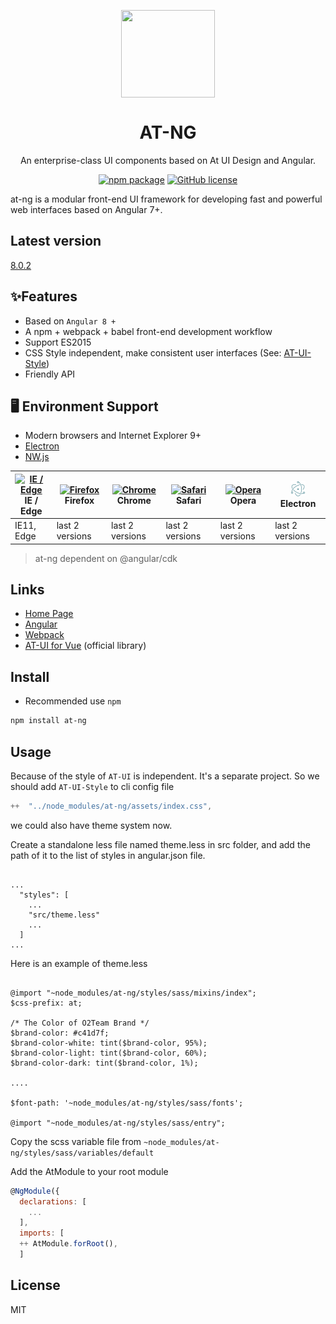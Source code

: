 <p align="center">
  <a style="text-align: center" href="https://at.aotu.io/">
  <img style="max-width:100%; display: inline-block!important; vertical-align: middle;" width=150 height=140 src="http://storage.360buyimg.com/mtd/home/logo-at1502718221686.svg">
  </a>
</p>

<h1 align="center">
AT-NG
</h1>

<div align="center">

An enterprise-class UI components based on At UI Design and Angular.

[![npm package](https://img.shields.io/badge/version-8.0.2-green.svg)](https://www.npmjs.org/package/at-ng)
[![GitHub license](https://img.shields.io/github/license/mashape/apistatus.svg?style=flat-square)](https://github.com/NG-ZORRO/ng-zorro-antd/blob/master/LICENSE)

</div>
at-ng is a modular front-end UI framework for developing fast and powerful web interfaces based on Angular 7+.


## Latest version

[8.0.2 ](http://ng-at.thunderjava.com/)


## ✨Features

- Based on `Angular 8 +`
- A npm + webpack + babel front-end development workflow
- Support ES2015
- CSS Style independent, make consistent user interfaces (See: [AT-UI-Style](https://github.com/at-ui/at-ui-style))
- Friendly API

## 🖥 Environment Support

- Modern browsers and Internet Explorer 9+
- [Electron](http://electron.atom.io/)
- [NW.js](http://nwjs.io)

| [<img src="https://raw.githubusercontent.com/alrra/browser-logos/master/src/edge/edge_48x48.png" alt="IE / Edge" width="24px" height="24px" />](http://godban.github.io/browsers-support-badges/)</br>IE / Edge | [<img src="https://raw.githubusercontent.com/alrra/browser-logos/master/src/firefox/firefox_48x48.png" alt="Firefox" width="24px" height="24px" />](http://godban.github.io/browsers-support-badges/)</br>Firefox | [<img src="https://raw.githubusercontent.com/alrra/browser-logos/master/src/chrome/chrome_48x48.png" alt="Chrome" width="24px" height="24px" />](http://godban.github.io/browsers-support-badges/)</br>Chrome | [<img src="https://raw.githubusercontent.com/alrra/browser-logos/master/src/safari/safari_48x48.png" alt="Safari" width="24px" height="24px" />](http://godban.github.io/browsers-support-badges/)</br>Safari | [<img src="https://raw.githubusercontent.com/alrra/browser-logos/master/src/opera/opera_48x48.png" alt="Opera" width="24px" height="24px" />](http://godban.github.io/browsers-support-badges/)</br>Opera | [<img src="https://raw.githubusercontent.com/alrra/browser-logos/master/src/electron/electron_48x48.png" alt="Electron" width="24px" height="24px" />](http://godban.github.io/browsers-support-badges/)</br>Electron |
| --------- | --------- | --------- | --------- | --------- | --------- |
| IE11, Edge | last 2 versions | last 2 versions | last 2 versions | last 2 versions | last 2 versions

> at-ng dependent on @angular/cdk 

## Links

- [Home Page](http://ng-at.thunderjava.com)
- [Angular](https://angular.io/)
- [Webpack](https://webpack.js.org/)
- [AT-UI for Vue](https://github.com/AT-UI/at-ui) (official library)

## Install

- Recommended use `npm`

```bash
npm install at-ng
```


## Usage

Because of the style of `AT-UI` is independent. It's a separate project. So we should add `AT-UI-Style` to
cli config file

```js
++  "../node_modules/at-ng/assets/index.css",
```

we could also have theme system now.

Create a standalone less file named theme.less in src folder, and add the path of it to the list of styles in angular.json file.

```

...
  "styles": [
    ...
    "src/theme.less"
    ...
  ]
...

```

Here is an example of theme.less

```

@import "~node_modules/at-ng/styles/sass/mixins/index";
$css-prefix: at;

/* The Color of O2Team Brand */
$brand-color: #c41d7f;
$brand-color-white: tint($brand-color, 95%);
$brand-color-light: tint($brand-color, 60%);
$brand-color-dark: tint($brand-color, 1%);

....

$font-path: '~node_modules/at-ng/styles/sass/fonts';

@import "~node_modules/at-ng/styles/sass/entry";

```

Copy the scss variable file from `~node_modules/at-ng/styles/sass/variables/default`

Add the AtModule to your root module

```js
@NgModule({
  declarations: [
	...
  ],
  imports: [
  ++ AtModule.forRoot(),
  ]

```

## License

MIT


